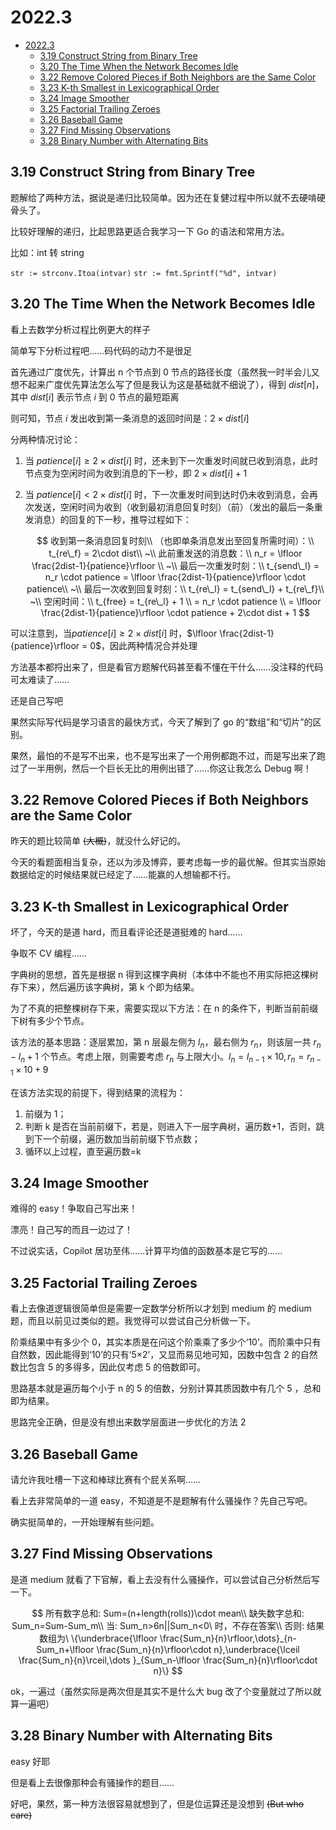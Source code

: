 # 2022.3

- [2022.3](#20223)
  - [3.19 Construct String from Binary Tree](#319-construct-string-from-binary-tree)
  - [3.20 The Time When the Network Becomes Idle](#320-the-time-when-the-network-becomes-idle)
  - [3.22 Remove Colored Pieces if Both Neighbors are the Same Color](#322-remove-colored-pieces-if-both-neighbors-are-the-same-color)
  - [3.23 K-th Smallest in Lexicographical Order](#323-k-th-smallest-in-lexicographical-order)
  - [3.24 Image Smoother](#324-image-smoother)
  - [3.25 Factorial Trailing Zeroes](#325-factorial-trailing-zeroes)
  - [3.26 Baseball Game](#326-baseball-game)
  - [3.27 Find Missing Observations](#327-find-missing-observations)
  - [3.28 Binary Number with Alternating Bits](#328-binary-number-with-alternating-bits)

## 3.19 Construct String from Binary Tree

题解给了两种方法，据说是递归比较简单。因为还在复健过程中所以就不去硬啃硬骨头了。

比较好理解的递归，比起思路更适合我学习一下 Go 的语法和常用方法。

比如：int 转 string

`str := strconv.Itoa(intvar)`
`str := fmt.Sprintf("%d", intvar)`

## 3.20 The Time When the Network Becomes Idle

看上去数学分析过程比例更大的样子

简单写下分析过程吧……码代码的动力不是很足

首先通过广度优先，计算出 n 个节点到 0 节点的路径长度（虽然我一时半会儿又想不起来广度优先算法怎么写了但是我认为这是基础就不细说了），得到 $dist[n]$，其中 $dist[i]$ 表示节点 $i$ 到 0 节点的最短距离

则可知，节点 $i$ 发出收到第一条消息的返回时间是：$2\times dist[i]$

分两种情况讨论：

1. 当 $patience[i] \ge 2 \times dist[i]$ 时，还未到下一次重发时间就已收到消息，此时节点变为空闲时间为收到消息的下一秒，即 $2 \times dist[i]+1$
2. 当 $patience[i] < 2 \times dist[i]$ 时，下一次重发时间到达时仍未收到消息，会再次发送，空闲时间为收到（收到最初消息回复时刻）（前）（发出的最后一条重发消息）的回复的下一秒，推导过程如下：

   $$
   收到第一条消息回复时刻\\
   （也即单条消息发出至回复所需时间）：\\
   t_{re\_f} = 2\cdot dist\\
   ~\\
   此前重发送的消息数：\\
   n_r = \lfloor \frac{2dist-1}{patience}\rfloor \\
   ~\\
   最后一次重发时刻：\\
   t_{send\_l} = n_r \cdot patience = \lfloor \frac{2dist-1}{patience}\rfloor \cdot patience\\
   ~\\
   最后一次收到回复时刻：\\
   t_{re\_l} = t_{send\_l} + t_{re\_f}\\
   ~\\
   空闲时间：\\
   t_{free} = t_{re\_l} + 1 \\
   = n_r \cdot patience \\
   = \lfloor \frac{2dist-1}{patience}\rfloor \cdot patience + 2\cdot dist + 1
   $$

可以注意到，当$patience[i] \ge 2 \times dist[i]$ 时，$\lfloor \frac{2dist-1}{patience}\rfloor = 0$，因此两种情况合并处理

方法基本都捋出来了，但是看官方题解代码甚至看不懂在干什么……没注释的代码可太难读了……

还是自己写吧

果然实际写代码是学习语言的最快方式，今天了解到了 go 的“数组”和“切片”的区别。

果然，最怕的不是写不出来，也不是写出来了一个用例都跑不过，而是写出来了跑过了一半用例，然后一个巨长无比的用例出错了……你这让我怎么 Debug 啊！

## 3.22 Remove Colored Pieces if Both Neighbors are the Same Color

昨天的题比较简单 ~~(大概)~~，就没什么好记的。

今天的看题面相当复杂，还以为涉及博弈，要考虑每一步的最优解。但其实当原始数据给定的时候结果就已经定了……能赢的人想输都不行。

## 3.23 K-th Smallest in Lexicographical Order

坏了，今天的是道 hard，而且看评论还是道挺难的 hard……

争取不 CV 编程……

字典树的思想，首先是根据 n 得到这棵字典树（本体中不能也不用实际把这棵树存下来），然后遍历该字典树，第 k 个即为结果。

为了不真的把整棵树存下来，需要实现以下方法：在 n 的条件下，判断当前前缀下树有多少个节点。

该方法的基本思路：逐层累加，第 n 层最左侧为 $l_n$，最右侧为 $r_n$，则该层一共 $r_n-l_n+1$ 个节点。考虑上限，则需要考虑 $r_n$ 与上限大小。$l_n=l_{n-1}\times10,r_n=r_{n-1}\times10+9$

在该方法实现的前提下，得到结果的流程为：

1. 前缀为 1；
2. 判断 k 是否在当前前缀下，若是，则进入下一层字典树，遍历数+1，否则，跳到下一个前缀，遍历数加当前前缀下节点数；
3. 循环以上过程，直至遍历数=k

## 3.24 Image Smoother

难得的 easy！争取自己写出来！

漂亮！自己写的而且一边过了！

不过说实话，Copilot 居功至伟……计算平均值的函数基本是它写的……

## 3.25 Factorial Trailing Zeroes

看上去像道逻辑很简单但是需要一定数学分析所以才划到 medium 的 medium 题，而且以前见过类似的题。我觉得可以尝试自己分析做一下。

阶乘结果中有多少个 0，其实本质是在问这个阶乘乘了多少个‘10’。而阶乘中只有自然数，因此能得到‘10’的只有‘5×2’，又显而易见地可知，因数中包含 2 的自然数比包含 5 的多得多，因此仅考虑 5 的倍数即可。

思路基本就是遍历每个小于 n 的 5 的倍数，分别计算其质因数中有几个 5 ，总和即为结果。

思路完全正确，但是没有想出来数学层面进一步优化的方法 2

## 3.26 Baseball Game

请允许我吐槽一下这和棒球比赛有个屁关系啊……

看上去非常简单的一道 easy，不知道是不是题解有什么骚操作？先自己写吧。

确实挺简单的，一开始理解有些问题。

## 3.27 Find Missing Observations

是道 medium 就看了下官解，看上去没有什么骚操作，可以尝试自己分析然后写一下。

$$
所有数字总和: Sum=(n+length(rolls))\cdot mean\\
缺失数字总和: Sum_n=Sum-Sum_m\\
当: Sum_n>6n||Sum_n<0\ 时，不存在答案\\
否则: 结果数组为\ \{\underbrace{\lfloor \frac{Sum_n}{n}\rfloor,\dots}_{n-Sum_n+\lfloor \frac{Sum_n}{n}\rfloor\cdot n},\underbrace{\lceil \frac{Sum_n}{n}\rceil,\dots }_{Sum_n-\lfloor \frac{Sum_n}{n}\rfloor\cdot n}\}
$$

ok，一遍过（虽然实际是两次但是其实不是什么大 bug 改了个变量就过了所以就算一遍吧）

## 3.28 Binary Number with Alternating Bits

easy 好耶

但是看上去很像那种会有骚操作的题目……

好吧，果然，第一种方法很容易就想到了，但是位运算还是没想到 ~~(But who care)~~
